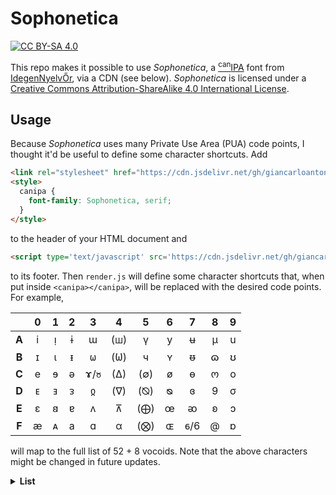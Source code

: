 # Sophonetica

[![CC BY-SA 4.0][license-shield]][license]

This repo makes it possible to use _Sophonetica_, a [<sup>can</sup>IPA](http://www.canipa.net/doku.php) font from [IdegenNyelvŐr](https://idegennyelvor.blog.hu/2011/04/10/betukeszlet_canipa_hoz), via a CDN (see below). _Sophonetica_ is licensed under a [Creative Commons Attribution-ShareAlike 4.0 International License][license].

[license]: http://creativecommons.org/licenses/by-sa/4.0/
[license-shield]: https://img.shields.io/badge/License-CC%20BY--SA%204.0-lightgrey.svg

## Usage

Because _Sophonetica_ uses many Private Use Area (PUA) code points, I thought it'd be useful to define some character shortcuts. Add

```html
<link rel="stylesheet" href="https://cdn.jsdelivr.net/gh/giancarloantonucci/Sophonetica/font.css">
<style>
  canipa {
    font-family: Sophonetica, serif;
  }
</style>
```

to the header of your HTML document and

```html
<script type='text/javascript' src='https://cdn.jsdelivr.net/gh/giancarloantonucci/Sophonetica/render.js'></script>
```

to its footer. Then `render.js` will define some character shortcuts that, when put inside `<canipa></canipa>`, will be replaced with the desired code points. For example,

|     |  0  |  1  |  2  |  3  |  4  |  5  |  6  |  7  |  8  |  9  |
|:---:|:---:|:---:|:---:|:---:|:---:|:---:|:---:|:---:|:---:|:---:|
|**A**|  i  |  ᴉ  |  ɨ  |  ɯ  | (ꟺ) |  ү  |  y  |  ʉ  |  μ  |  u  |
|**B**|  ɪ  |  ι  |  ᵻ  |  𐐶  | (𐐎) |  ч  |  ʏ  |  ᵿ  |  ɷ  |  ʊ  |
|**C**|  e  |  ɘ  |  ə  | ɤ/ჾ | (∆) | (∅) |  ø  |  ɵ  |  ო  |  o  |
|**D**|  ᴇ  |  ⱻ  |  ᴈ  |  ჲ  | (∇) | (⦰) |  ᴓ  |  ɞ  |  9  |  σ  |
|**E**|  ɛ  |  𐐺  |  ɐ  |  ʌ  |  ⊼  | (⨁) |  œ  |  ᴔ  |  ʚ  |  ɔ  |
|**F**|  æ  |  ᴀ  |  a  |  ɑ  |  α  | (⨂) |  ɶ  | 𐑆/6 |  @  |  ɒ  |

will map to the full list of 52 + 8 vocoids. Note that the above characters might be changed in future updates.

<details><summary><b>List</b></summary>
  
- Basic Latin: 6 (0036), 9 (0039), a (0061), e (0065), i (0069), o (006F), u (0075), y (0079)
- Latin-1 Supplement: æ (00E6), ø (00F8)
- Latin Extended-A: œ (0153)
- IPA Extensions: ɐ (0250), ɑ (0251), ɒ (0252), ɔ (0254), ɘ (0258), ə (0259), ɛ (025B), ɞ (025E), ɤ (0264), ɨ (0268), ɪ (026A), ɯ (026F), ɵ (0275), ɶ (0276), ɷ (0277), ʉ (0289), ʊ (028A), ʏ (028F), ʚ (029A)
- Greek and Coptic: α (03B1), ι (03B9), μ (03BC), σ (03C3)
- Cyrillic: ч (0447), ү (04AF)
- Georgian: ო (10DD), ჲ (10F2), ჾ (10FE)
- Phonetic Extensions: ᴀ (1D00), ᴇ (1D07), ᴈ (1D08), ᴉ (1D09), ᴓ (1D13), ᴔ (1D14), ᴧ (1D27), ᵻ (1D7B), ᵿ (1D7F)
- Mathematical Operators: ∅ (2205), ∆ (2206), ∇ (2207), ⊼ (22BC)
- Supplemental Mathematical Operators: ⨁ (2A01), ⨂ (2A02)
- Latin Extended-C: ⱻ (2C7B)
- Miscellaneous Mathematical Symbols-B: ⦰ (29B0)
- Latin Extended-D: ꟺ (A7FA)
- Deseret: 𐐎 (1040E), 𐐶 (10436), 𐐺 (1043A), 𐑆 (10446)
  
</details>
